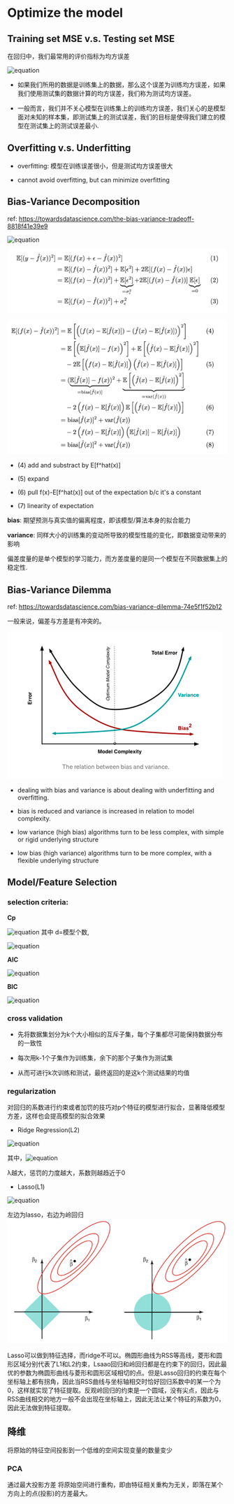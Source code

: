 # Optimize the model

## Training set MSE v.s. Testing set MSE

在回归中，我们最常用的评价指标为均方误差

![equation](https://latex.codecogs.com/gif.latex?MSE&space;=&space;\frac{1}{N}\sum\limits_{i=1}^{N}(y_i&space;-\hat{&space;f}(x_i))^2)

- 如果我们所用的数据是训练集上的数据，那么这个误差为训练均方误差，如果我们使用测试集的数据计算的均方误差，我们称为测试均方误差。

- 一般而言，我们并不关心模型在训练集上的训练均方误差，我们关心的是模型面对未知的样本集，即测试集上的测试误差，我们的目标是使得我们建立的模型在测试集上的测试误差最小.

## Overfitting v.s. Underfitting 

- overfitting: 模型在训练误差很小，但是测试均方误差很大

- cannot avoid overfitting, but can minimize overfitting

## Bias-Variance Decomposition

ref: https://towardsdatascience.com/the-bias-variance-tradeoff-8818f41e39e9


![equation](https://latex.codecogs.com/gif.latex?E\left(y_{0}-\hat{f}\left(x_{0}\right)\right)^{2}=\operatorname{Var}\left(\hat{f}\left(x_{0}\right)\right)&plus;\left[\operatorname{Bias}\left(\hat{f}\left(x_{0}\right)\right)\right]^{2}&plus;\operatorname{Var}(\varepsilon))

![image](./3.png) 

![image](./4.png) 

- (4) add and substract by E[f^hat(x)]

- (5) expand

- (6) pull f(x)-E[f^hat(x)] out of the expectation b/c it's a constant

- (7) linearity of expectation


**bias**: 期望预测与真实值的偏离程度，即该模型/算法本身的拟合能力

**variance**: 同样大小的训练集的变动所导致的模型性能的变化，即数据变动带来的影响

偏差度量的是单个模型的学习能力，而方差度量的是同一个模型在不同数据集上的稳定性.

## Bias-Variance Dilemma

ref: https://towardsdatascience.com/bias-variance-dilemma-74e5f1f52b12

一般来说，偏差与方差是有冲突的。

![image](./5.png) 

- dealing with bias and variance is about dealing with underfitting and overfitting. 

- bias is reduced and variance is increased in relation to model complexity.

- low variance (high bias) algorithms turn to be less complex, with simple or rigid underlying structure

- low bias (high variance) algorithms turn to be more complex, with a flexible underlying structure


## Model/Feature Selection

### selection criteria:

**Cp**

![equation](https://latex.codecogs.com/gif.latex?C_p&space;=&space;\frac{1}{N}(RSS&space;&plus;&space;2d\hat{\sigma}^2))
其中 d=模型个数,

![equation](https://latex.codecogs.com/gif.latex?RSS&space;=&space;\sum\limits_{i=1}^{N}(y_i-\hat{f}(x_i))^2)

**AIC**

![equation](https://latex.codecogs.com/gif.latex?AIC&space;=&space;\frac{1}{d\hat{\sigma}^2}(RSS&space;&plus;&space;2d\hat{\sigma}^2))

**BIC**

![equation](https://latex.codecogs.com/gif.latex?BIC&space;=&space;\frac{1}{n}(RSS&space;&plus;&space;log(n)d\hat{\sigma}^2))

### cross validation

- 先将数据集划分为k个大小相似的互斥子集，每个子集都尽可能保持数据分布的一致性

- 每次用k-1个子集作为训练集，余下的那个子集作为测试集

- 从而可进行k次训练和测试，最终返回的是这k个测试结果的均值

### regularization

对回归的系数进行约束或者加罚的技巧对p个特征的模型进行拟合，显著降低模型方差，这样也会提高模型的拟合效果


- Ridge Regression(L2)

![equation](https://latex.codecogs.com/gif.latex?J(w)&space;=&space;\sum\limits_{i=1}^{N}(y_i-w_0-\sum\limits_{j=1}^{p}w_jx_{ij})^2&space;&plus;&space;\lambda\sum\limits_{j=1}^{p}w_j^2)

其中，![equation](https://latex.codecogs.com/gif.latex?\lambda&space;\ge&space;0,\hat{w}&space;=&space;(X^TX&space;&plus;&space;\lambda&space;I)^{-1}X^TY)


λ越大，惩罚的力度越大，系数则越趋近于0


- Lasso(L1)

![equation](https://latex.codecogs.com/gif.latex?J(w)&space;=&space;\sum\limits_{i=1}^{N}(y_i-w_0-\sum\limits_{j=1}^{p}w_jx_{ij})^2&space;&plus;&space;\lambda\sum\limits_{j=1}^{p}|w_j|,&space;\lambda&space;\ge&space;0)

左边为lasso，右边为岭回归
![image](./1.20.png)  

Lasso可以做到特征选择，而ridge不可以。椭圆形曲线为RSS等高线，菱形和圆形区域分别代表了L1和L2约束，Lsaao回归和岭回归都是在约束下的回归，因此最优的参数为椭圆形曲线与菱形和圆形区域相切的点。但是Lasso回归的约束在每个坐标轴上都有拐角，因此当RSS曲线与坐标轴相交时恰好回归系数中的某一个为0，这样就实现了特征提取。反观岭回归的约束是一个圆域，没有尖点，因此与RSS曲线相交的地方一般不会出现在坐标轴上，因此无法让某个特征的系数为0，因此无法做到特征提取。


## 降维

将原始的特征空间投影到一个低维的空间实现变量的数量变少

### PCA

通过最大投影方差 将原始空间进行重构，即由特征相关重构为无关，即落在某个方向上的点(投影)的方差最大。